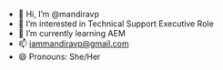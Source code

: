 - 👋 Hi, I’m @mandiravp
- 👀 I’m interested in Technical Support Executive Role
- 🌱 I’m currently learning AEM
- 📫 iammandiravp@gmail.com
- 😄 Pronouns: She/Her

<!---
mandiravp/mandiravp is a ✨ special ✨ repository because its `README.md` (this file) appears on your GitHub profile.
You can click the Preview link to take a look at your changes.
--->
